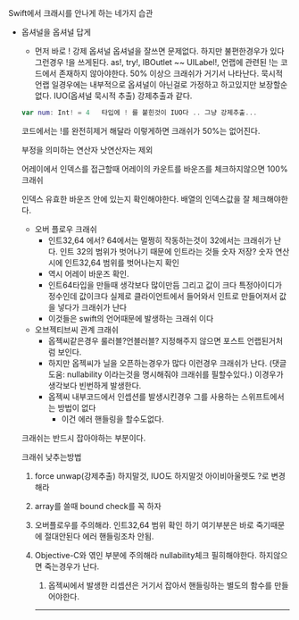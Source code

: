 Swift에서 크래시를 안나게 하는 네가지 습관

- 옵셔널을 옵셔널 답게
    - 먼저 바로 ! 강제 옵셔널 옵셔널을 잘쓰면 문제없다. 하지만 불편한경우가 있다 그런경우 !을 쓰게된다. as!, try!, IBOutlet ~~ UILabel!, 언랩에 관련된 !는 코드에서 존재하지 않아야한다. 50% 이상으 크래쉬가 거기서 나타난다. 묵시적언랩 일경우에는 내부적으로 옵셔널이 아닌걸로 가정하고 하고있지만 보장할순없다.  IUO(옵셔널 묵시적 추출) 강제추출과 같다.
    
    ```swift
    var num: Int! = 4   타입에 ! 를 붙힌것이 IUO다 .. 그냥 강제추출...
    ```
    
    코드에서는 !를 완전히제거 해달라 이렇게하면 크래쉬가 50%는 없어진다.
    
    부정을 의미하는 연산자 낫연산자는 제외
    
    어레이에서 인덱스를 접근할때 어레이의 카운트를 바운즈를 체크하지않으면 100% 크래쉬
    
    인덱스 유효한 바운즈 안에 있는지 확인해야한다. 배열의 인덱스값을 잘 체크해야한다.
    
    - 오버 플로우 크래쉬
        - 인트32,64 에서? 64에서는 멀쩡히 작동하는것이 32에서는 크래쉬가 난다.  인트 32의 범위가 벗어나기 때문에 인트라는 것들 숫자 저장? 숫자 연산시에 인트32,64 범위를 벗어나는지 확인
        - 역시 어레이 바운즈 확인.
        - 인트64타입을 만들때 생각보다 많이만듬 그리고 값이 크다  특정아이디가 정수인데 값이크다 실제로 클라이언트에서 들어와서 인트로 만들어져서 값을 넣다가 크래쉬가 난다
        - 이것들은 swift의 언어때문에 발생하는 크래쉬 이다
    - 오브젝티브씨 관계 크래쉬
        - 옵젝씨같은경우 룰러블?언블러블? 지정해주지 않으면 포스트 언랩된거처럼 보인다.
        - 하지만 옵젝씨가 닐을 오픈하는경우가 많다 이런경우 크래쉬가 난다. (댓글도움: nullability 이라는것을 명시해줘야 크래쉬를 필할수있다.) 이경우가 생각보다 빈번하게 발생한다.
        - 옵젝씨 내부코드에서  인셉션를 발생시킨경우 그를 사용하는 스위프트에서는 방법이 없다
            - 이건 에러 핸들링을 할수도없다.
    
    크래쉬는 반드시 잡아야하는 부분이다. 
    
    크래쉬 낮추는방법
    
    1. force unwap(강제추출) 하지말것, IUO도 하지말것 아이비아울렛도 ?로 변경해라 
    2. array를 쓸때 bound check를 꼭 하자
    3. 오버플로우를 주의해라. 인트32,64 범위 확인 하기 여기부분은 바로 죽기때문에 절대안된다 에러 핸들링조차 안됨.
    4. Objective-C와 엮인 부분에 주의해라 nullability체크 필히해야한다. 하지않으면 죽는경우가 난다.
        1. 옵젝씨에서 발생한 리셉션은 거기서 잡아서 핸들링하는 별도의 함수를 만들어야한다.
        
        ---
